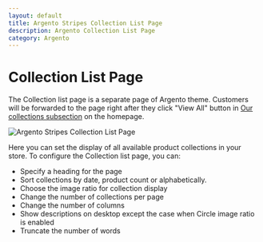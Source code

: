 ```yaml
---
layout: default
title: Argento Stripes Collection List Page
description: Argento Collection List Page
category: Argento
---
```


# Collection List Page 

The Collection list page is a separate page of Argento theme. Customers will be forwarded to the page right after they click "View All" button in [Our collections subsection](/shopify/argento/stripes/homepage/#our-collections) on the homepage.

![Argento Stripes Collection List Page](/images/shopify/collection-list-page.png)

Here you can set the display of all available product collections in your store. To configure the Collection list page, you can:

 - Specify a heading for the page
 - Sort collections by date, product count or alphabetically.
 - Choose the image ratio for collection display
 - Change the number of collections per page
 - Change the number of columns
 - Show descriptions on desktop except the case when Circle image ratio is enabled 
 - Truncate the number of words
